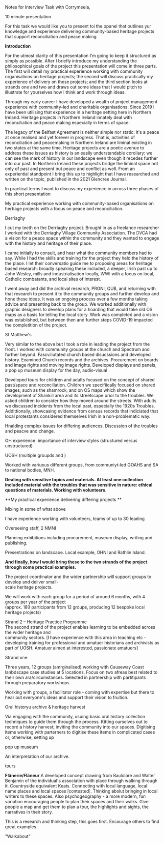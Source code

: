 Notes for Interview Task with Corrymeela,

10 minute presentation

For this task we would like you to present toi the opanel that outlines yur knowledge and experience delivering community-based heritage projects that support reconciliation and peace making

**Introduction**

For the utmost clarity of this presentation I'm going to keep it structured as simply as possible. After I briefly introduce my understanding the philosophical goals of the project this presentation will come in three parts. The first will detail my practical experience working with community organisations on heritage projects; the second will discuss practically my experience of delivery on these projects; and the third section looks at strands one and two and draws out some ideas that I would pitch to illustrate for yourselves how I think and work through ideas.

Through my early career I have developed a wealth of project management experience with community-led and charitable organisations. Since 2019 I have been utilising that experience in a heritage setting here in Northern Ireland. Heritage projects in Northern Ireland innately deal with reconciliation and peace making especially in terms of space.

The legacy of the Belfast Agreement is neither simple nor static: it's a peace at once realised and yet forever in progress. That is, activities of reconciliation and peacemaking in Northern Ireland are liminal existing in two states at the same time. Heritage projects are a poetic avenue to address these issues as history is an easily understandable corollary: we can see the mark of history in our landscape even though it recedes further into our past. In Northern Ireland these projects bridge the liminal space not only of past and present but peace and conflict as well. From an experiential standpoint I bring this up to highlight that I have researched and written on the topic, published in the 2021 Glencree Journal.



In practical terms I want to discuss my experience in across three phases of this short presentation

My practical experience working with community-based organisations on hertiage projects with a focus on peace and reconciliation.

Derriaghy

I cut my teeth on the Derriaghy project. Brought in as a freelance researcher I worked with the Derriaghy Village Community Association. The DVCA had a vision for a peace space within the community and they wanted to engage with the history and heritage of their place.

I came initially to consult, and hear what the community members had to say. While I had the skills and training for the project they held the history of the place. I let their conversatio guide me to proposing areas for heritage based research: broadly speaking these included, a deeper, Irish past up to John Wesley, mills and industrialisation locally, WWI with a focus on local, Catholic combatants, and local sites of interest. 

I went away and did the archival research, PRONI, QUB, and returning with that research to present it to the community groups and further develop and hone these ideas. It was an ongoing process over a few months taking advice and presenting back to the group. We worked additionally with graphic designers to develop plans for a hoarding that would take old OS maps as a basis for telling the local story. Work was completed and a vision was established, but between then and further steps COVID-19 impacted the completition of the project.

St Matthew's

Very similar to the above but I took a role in leading the project from the front. I worked with community groups at the church and Spectrum and further beyond. Fascviliutated church based disucssions and developed history. Examined Church records and the archives. Procurement on boards and image rights and moving image rights. Developed displays and panels, a pop up museum display for the day, audio-visual 

Developed tours for children and adults focused on the concept of shared past/space and reconciliation. Children we specifiically focused on shared images, such as the shamrock, and on OS maps which show the development of Shankill area and its streetscape prior to the troubles. We asked children to consider how they moved around the streets. With adults we discussed incidents from the local past, especially the 1920s Troubles. Addittionally, showcasing evidence from census records that indiciated that local protestants considered themselves Irish in a non-problematic way.

Hnalding complex issues for differing audiences. Discussion of the troubles and peacve and change.

OH experience: importance of interview styles (structured versus unstructured)

UOSH (multiple groupds and )

Worked with variuous different groups, from communiyt-led GOAHS and SA to national bodies, MNH. 

**Dealing with sensitive topics and materials. At least one collection included material with the troubles that was sensitive in nature: ethical questions of materials. Working with volunteers.**


**My practical experience delivering differing projects **

Mixing in some of what above

I have experience working with volunteers, teams of up to 30 leading

Overseeing staff, 2 NMNI

Planning exhibitions including procurement, museum display, writing and publishing.

Presentrations on landscaoe. Local example, OHNI and Rathlin Island. 


**And finally, how I would bring these to the two strands of the project through some practical examples.**


The project coordinator and the wider partnership will support groups to develop and deliver small-  
scale heritage projects.

We will work with each group for a period of around 6 months, with 4 groups per year of the project  
(approx. 180 participants from 12 groups, producing 12 bespoke local heritage projects)

Strand 2 – Heritage Practice Programme  
The second strand of the project enables learning to be embedded across the wider heritage and  
community sectors. [I have experience with this area in teaching etc - developing training for professional and amatuer historians and archivists as part of UOSH. Amatuer aimed at interested, passionate amatuers]



Strand one

Three years, 12 groups (amrginalised) working with Causeway Coast lanbdscape case studies at 5 locations. Focus on two afreas best related to their own ara/circumstances. Selected in partnership with partitipants through preparatory workshops


Working with groups, a facilitator role - coming with expertise but there to hear out everyone's ideas and support their vision to fruition. 



Oral historyu archive & heritage harvest

Via engaging with the community, usuing basic oral history collection techniques to guide them through the process. Kitting ourselves out to record a history harvest; inviting the community into our spaces. Digitising items working with parterners to digitise these items in  complicated cases or, otherwise, setting up

pop up museum

An interpretation of our archive. 

tours

**Flânerie/Flâneur** A developed concept drawing from Bauldiare and Walter Benjamin of the individual's association with place through walking through it. Countryside equivalent Keats. Connecting with local language, local name places and local spaces [contested]. Thinking aboiut bringing in local writers to these spaces. Also psychogeography - a more modern, fun variation encouraging people to plan their spaces and their walks. Give people a map and get them to plan a tour, the highlights and sights, the narratives in their story.

This is a research and thinking step, this goes first. Encourage others to find great examples.

"Walkabout"


